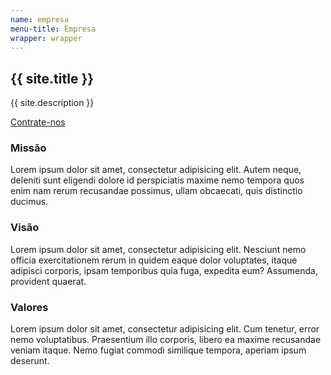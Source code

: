 ```yaml
---
name: empresa
menu-title: Empresa
wrapper: wrapper
---
```


## {{ site.title }}

<div data-grid="spacing">
    <div data-cell="2of3">
        <p>{{ site.description }}</p>
    </div>
    <div data-cell="1of3">
        <p><a href="#contato" data-btn="block">Contrate-nos</a></p>
    </div>
</div>

### Missão

Lorem ipsum dolor sit amet, consectetur adipisicing elit. Autem neque, deleniti sunt eligendi dolore id perspiciatis maxime nemo tempora quos enim nam rerum recusandae possimus, ullam obcaecati, quis distinctio ducimus.

### Visão

Lorem ipsum dolor sit amet, consectetur adipisicing elit. Nesciunt nemo officia exercitationem rerum in quidem eaque dolor voluptates, itaque adipisci corporis, ipsam temporibus quia fuga, expedita eum? Assumenda, provident quaerat.

### Valores

Lorem ipsum dolor sit amet, consectetur adipisicing elit. Cum tenetur, error nemo voluptatibus. Praesentium illo corporis, libero ea maxime recusandae veniam itaque. Nemo fugiat commodi similique tempora, aperiam ipsum deserunt.